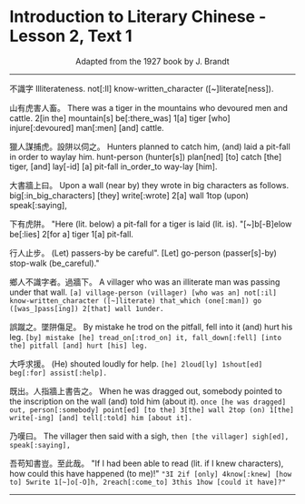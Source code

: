 # Introduction to Literary Chinese - Lesson 2, Text 1

<center>Adapted from the 1927 book by J. Brandt</center>

---

不識字
Illiterateness.
not[:Il] know-written_character ([~]literate[ness]).

山有虎害人畜。
There was a tiger in the mountains who devoured men and cattle.
2[in the] mountain[s] be[:there_was] 1[a] tiger [who] injure[:devoured] man[:men] [and] cattle.

獵人謀捕虎。設阱以伺之。
Hunters planned to catch him, (and) laid a pit-fall in order to waylay him.
hunt-person (hunter[s]) plan[ned] [to] catch [the] tiger, [and] lay[-id] [a] pit\-fall in_order_to way\-lay [him].

大書牆上曰。
Upon a wall (near by) they wrote in big characters as follows.
big[:in_big_characters] [they] write[:wrote] 2[a] wall 1top (upon) speak[:saying],

下有虎阱。
"Here (lit. below) a pit-fall for a tiger is laid (lit. is).
"[~]b[-B]elow be[:lies] 2[for a] tiger 1[a] pit\-fall.

行人止步。
(Let) passers-by be careful".
[Let] go-person (passer[s]-by) stop-walk (be_careful)."

鄉人不識字者。過牆下。
A villager who was an illiterate man was passing under that wall.
`[a] village-person (villager) [who was an] not[:il] know-written_character ([~]literate) that_which (one[:man]) go ([was_]pass[ing]) 2[that] wall 1under.`

誤蹴之。墜阱傷足。
By mistake he trod on the pitfall, fell into it (and) hurt his leg.
`[by] mistake [he] tread_on[:trod_on] it, fall_down[:fell] [into the] pitfall [and] hurt [his] leg.`

大呼求援。
(He) shouted loudly for help.
`[he] 2loud[ly] 1shout[ed] beg[:for] assist[:help].`

既出。人指牆上書告之。
When he was dragged out, somebody pointed to the inscription on the wall (and) told him (about it).
`once [he was dragged] out, person[:somebody] point[ed] [to the] 3[the] wall 2top (on) 1[the] write[-ing] [and] tell[:told] him [about it].`

乃嘆曰。
The villager then said with a sigh,
`then [the villager] sigh[ed], speak[:saying],`

吾苟知書豈。至此哉。
"If I had been able to read (lit. if I knew characters), how could this have happened (to me)!"
`"3I 2if [only] 4know[:knew] [how to] 5write 1[~]o[-O]h, 2reach[:come_to] 3this 1how [could it have]?"`

---
